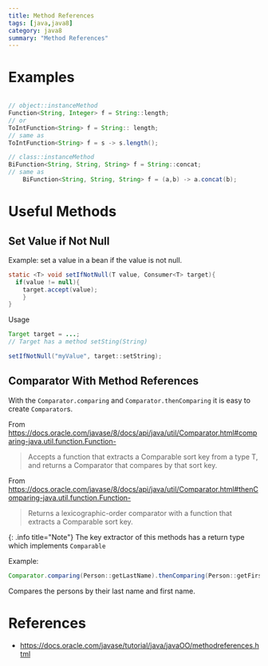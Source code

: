 ```yaml
---
title: Method References
tags: [java,java8]
category: java8
summary: "Method References"
---
```


# Examples

~~~java

// object::instanceMethod
Function<String, Integer> f = String::length;
// or
ToIntFunction<String> f = String:: length;
// same as
ToIntFunction<String> f = s -> s.length();

// class::instanceMethod
BiFunction<String, String, String> f = String::concat;
// same as
	BiFunction<String, String, String> f = (a,b) -> a.concat(b);

~~~

# Useful Methods

## Set Value if Not Null

Example: set a value in a bean if the value is not null.

~~~ java
static <T> void setIfNotNull(T value, Consumer<T> target){
  if(value != null){
    target.accept(value);
    }
}
~~~

Usage

~~~ java
Target target = ...;
// Target has a method setSting(String)

setIfNotNull("myValue", target::setString);

~~~

## Comparator With Method References

With the `Comparator.comparing` and `Comparator.thenComparing` it is easy to create `Comparator`s. 

From <https://docs.oracle.com/javase/8/docs/api/java/util/Comparator.html#comparing-java.util.function.Function->

> Accepts a function that extracts a Comparable sort key from a type T, and returns a Comparator<T> that compares by that sort key.

From <https://docs.oracle.com/javase/8/docs/api/java/util/Comparator.html#thenComparing-java.util.function.Function->
> Returns a lexicographic-order comparator with a function that extracts a Comparable sort key.

{: .info title="Note"}
The key extractor of this methods has a return type which implements `Comparable`

Example:

~~~ java
Comparator.comparing(Person::getLastName).thenComparing(Person::getFirstName)
~~~

Compares the persons by their last name and first name. 


# References

* <https://docs.oracle.com/javase/tutorial/java/javaOO/methodreferences.html>
